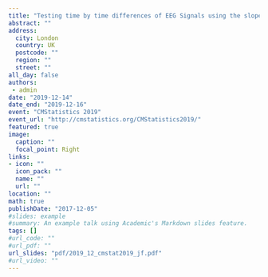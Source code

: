 ```yaml
---
title: "Testing time by time differences of EEG Signals using the slopes within multiple comparisons procedures"
abstract: ""
address:
  city: London
  country: UK
  postcode: ""
  region: ""
  street: ""
all_day: false
authors:
 - admin
date: "2019-12-14"
date_end: "2019-12-16"
event: "CMStatistics 2019"
event_url: "http://cmstatistics.org/CMStatistics2019/"
featured: true
image:
  caption: ""
  focal_point: Right
links:
- icon: ""
  icon_pack: ""
  name: ""
  url: ""
location: ""
math: true
publishDate: "2017-12-05"
#slides: example
#summary: An example talk using Academic's Markdown slides feature.
tags: []
#url_code: ""
#url_pdf: ""
url_slides: "pdf/2019_12_cmstat2019_jf.pdf"
#url_video: ""
---
```




